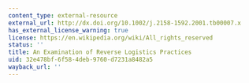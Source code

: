 ```yaml
---
content_type: external-resource
external_url: http://dx.doi.org/10.1002/j.2158-1592.2001.tb00007.x
has_external_license_warning: true
license: https://en.wikipedia.org/wiki/All_rights_reserved
status: ''
title: An Examination of Reverse Logistics Practices
uid: 32e478bf-6f58-4deb-9760-d7231a8482a5
wayback_url: ''
---
```

